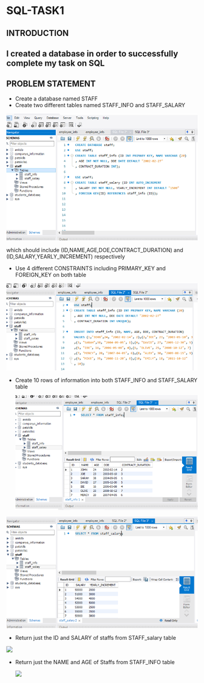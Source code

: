 # SQL-TASK1
## INTRODUCTION
## I created a database in order to successfully complete my task on SQL
## PROBLEM STATEMENT
- Create a database named STAFF
- Create two different tables named STAFF_INFO and STAFF_SALARY

![](STAFFINFOANDSTAFFSALARYTABLE.PNG)

  which should include (ID,NAME,AGE,DOE,CONTRACT_DURATION) and (ID,SALARY,YEARLY_INCREMENT) respectively
- Use 4 different CONSTRAINTS including PRIMARY_KEY and FOREIGN_KEY on both table

![](STAFFINFOTABLENCODE.PNG)

- Create 10 rows of information into both STAFF_INFO and STAFF_SALARY table

  ![](STAFFINFO10ROWS.PNG)

![](STAFFSALARY10ROWS.PNG)

- Return just the ID and SALARY of staffs from STAFF_salary table

![]((IDANDSALARY).PNG)

- Return just the NAME and AGE of Staffs from STAFF_INFO table

  ![]((NAMEANDAGE).PNG)

